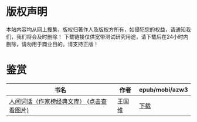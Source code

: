 # 版权声明

本站内容均从网上搜集，版权归著作人及版权方所有，如侵犯您的权益，请通知我们，我们将会及时删除！ 下载链接仅供宽带测试研究用途，请下载后在24小时内删除，请勿用于商业目的。请支持正版！

# 鉴赏

| 书名 | 作者 | epub/mobi/azw3 |
| --- | --- | --- |
| [人间词话（作家榜经典文库） (点击查看图片)](https://www.dushupai.com/attachment/2024/06/06/05ab328102ebd3fe.jpg) | 王国维 | [下载](https://url89.ctfile.com/f/31084289-1357030492-572067?p=8866) |

